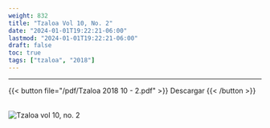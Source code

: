 ```yaml
---
weight: 832
title: "Tzaloa Vol 10, No. 2"
date: "2024-01-01T19:22:21-06:00"
lastmod: "2024-01-01T19:22:21-06:00"
draft: false
toc: true
tags: ["tzaloa", "2018"]
---
```

- - - - - - - - -
{{< button file="/pdf/Tzaloa 2018 10 - 2.pdf" >}}   Descargar {{< /button >}} 
######
![Tzaloa vol 10, no. 2](/images/portada/10-2.jpeg)